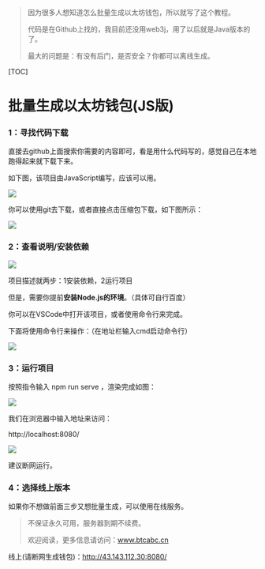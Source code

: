 > 因为很多人想知道怎么批量生成以太坊钱包，所以就写了这个教程。
>
> 代码是在Github上找的，我目前还没用web3j，用了以后就是Java版本的了。
>
> 最大的问题是：有没有后门，是否安全？你都可以离线生成。

[TOC]

# 批量生成以太坊钱包(JS版)

### 1：寻找代码下载

直接去github上面搜索你需要的内容即可，看是用什么代码写的，感觉自己在本地跑得起来就下载下来。

如下图，该项目由JavaScript编写，应该可以用。

![](https://www.btcabc.cn/img/2023/3/2/1.png)

你可以使用git去下载，或者直接点击压缩包下载，如下图所示：

![](https://www.btcabc.cn/img/2023/3/2/3.png)



### 2：查看说明/安装依赖



![](https://www.btcabc.cn/img/2023/3/2/2.png)

项目描述就两步：1安装依赖，2运行项目

但是，需要你提前**安装Node.js的环境**。（具体可自行百度）

你可以在VSCode中打开该项目，或者使用命令行来完成。

下面将使用命令行来操作：（在地址栏输入cmd启动命令行）

![](https://www.btcabc.cn/img/2023/3/2/4.png)

### 3：运行项目

按照指令输入 npm run serve ，渲染完成如图：

![](https://www.btcabc.cn/img/2023/3/2/5.png)

我们在浏览器中输入地址来访问：

http://localhost:8080/

![](https://www.btcabc.cn/img/2023/3/2/6.png)

建议断网运行。

### 4：选择线上版本

如果你不想做前面三步又想批量生成，可以使用在线服务。

> 不保证永久可用，服务器到期不续费。
>
> 欢迎阅读，更多信息请访问：www.btcabc.cn

线上(请断网生成钱包)：http://43.143.112.30:8080/